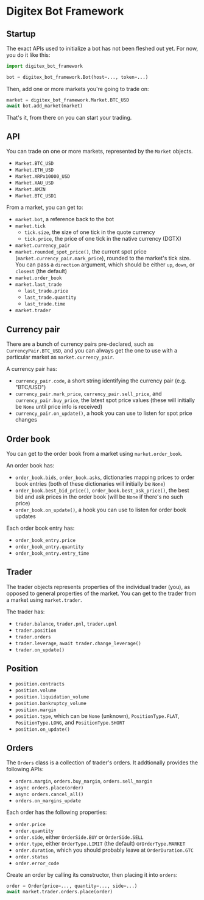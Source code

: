 # Digitex Bot Framework

## Startup

The exact APIs used to initialize a bot has not been fleshed out yet.
For now, you do it like this:

```python
import digitex_bot_framework

bot = digitex_bot_framework.Bot(host=..., token=...)
```

Then, add one or more markets you're going to trade on:

```python
market = digitex_bot_framework.Market.BTC_USD
await bot.add_market(market)
```

That's it, from there on you can start your trading.

## API

You can trade on one or more markets, represented by the `Market` objects.
* `Market.BTC_USD`
* `Market.ETH_USD`
* `Market.XRPx10000_USD`
* `Market.XAU_USD`
* `Market.AMZN`
* `Market.BTC_USD1`

From a market, you can get to:

* `market.bot`, a reference back to the bot
* `market.tick`
    * `tick.size`, the size of one tick in the quote currency
    * `tick.price`, the price of one tick in the native currency (DGTX)
* `market.currency_pair`
* `market.rounded_spot_price()`, the current spot price (`market.currency_pair.mark_price`),
  rounded to the market's tick size. You can pass a `direction` argument, which should be
  either `up`, `down`, or `closest` (the default)
* `market.order_book`
* `market.last_trade`
    * `last_trade.price`
    * `last_trade.quantity`
    * `last_trade.time`
* `market.trader`

## Currency pair

There are a bunch of currency pairs pre-declared, such as `CurrencyPair.BTC_USD`, and
you can always get the one to use with a particular market as `market.currency_pair`.

A currency pair has:
* `currency_pair.code`, a short string identifying the currency pair (e.g. "BTC/USD")
* `currency_pair.mark_price`, `currency_pair.sell_price`, and `currency_pair.buy_price`, 
  the latest spot price values (these will initially be `None` until price info
  is received)
* `currency_pair.on_update()`, a hook you can use to listen for spot price changes

## Order book

You can get to the order book from a market using `market.order_book`.

An order book has:
* `order_book.bids`, `order_book.asks`, dictionaries mapping prices to order
  book entries (both of these dictionaries will initially be `None`)
* `order_book.best_bid_price()`, `order_book.best_ask_price()`, the best bid
  and ask prices in the order book (will be `None` if there's no such price)
* `order_book.on_update()`, a hook you can use to listen for order book updates

Each order book entry has:
* `order_book_entry.price`
* `order_book_entry.quantity`
* `order_book_entry.entry_time`

## Trader

The trader objects represents properties of the individual trader (you), as
opposed to general properties of the market. You can get to the trader from
a market using `market.trader`.

The trader has:
* `trader.balance`, `trader.pnl`, `trader.upnl`
* `trader.position`
* `trader.orders`
* `trader.leverage`, `await trader.change_leverage()`
* `trader.on_update()`

## Position

* `position.contracts`
* `position.volume`
* `position.liquidation_volume`
* `position.bankruptcy_volume`
* `position.margin`
* `position.type`, which can be `None` (unknown), `PositionType.FLAT`,
  `PositionType.LONG`, and `PositionType.SHORT`
* `position.on_update()`


## Orders

The `Orders` class is a collection of trader's orders. It addtionally provides
the following APIs:
* `orders.margin`, `orders.buy_margin`, `orders.sell_margin`
* `async orders.place(order)`
* `async orders.cancel_all()`
* `orders.on_margins_update`

Each order has the following properties:
* `order.price`
* `order.quantity`
* `order.side`, either `OrderSide.BUY` or `OrderSide.SELL`
* `order.type`, either `OrderType.LIMIT` (the default) or`OrderType.MARKET`
* `order.duration`, which you should probably leave at `OrderDuration.GTC`
* `order.status`
* `order.error_code`

Create an order by calling its constructor, then placing it into `orders`:

```python
order = Order(price=..., quantity=..., side=...)
await market.trader.orders.place(order)
```
